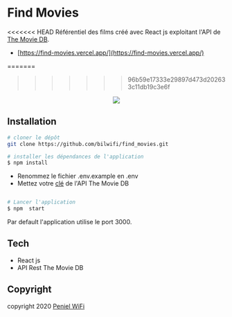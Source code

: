# **Find Movies**

<<<<<<< HEAD
Référentiel des films créé avec React js exploitant l'API de [The Movie DB](https://developers.themoviedb.org/).
- [https://find-movies.vercel.app/](https://find-movies.vercel.app/)

=======
>>>>>>> 96b59e17333e29897d473d202633c11db19c3e6f
<p align="center"><img src="https://res.cloudinary.com/https-bilwifi-github-io-kindev-index-html/image/upload/v1597098182/kda/find-mobile-p_q1ivbi.png?w=100"></p>

## **Installation**

```bash
# cloner le dépôt
git clone https://github.com/bilwifi/find_movies.git

# installer les dépendances de l'application 
$ npm install 

```

- Renommez le fichier .env.example en .env
- Mettez votre [clé](https://developers.themoviedb.org/3/getting-started/introduction) de l'API The Movie DB
```bash

# Lancer l'application
$ npm  start 
```
Par default l'application utilise le port 3000.

## **Tech**
- React js
- API Rest The Movie DB



## **Copyright**
copyright 2020 [Peniel WiFi](https://github.com/bilwifi)
